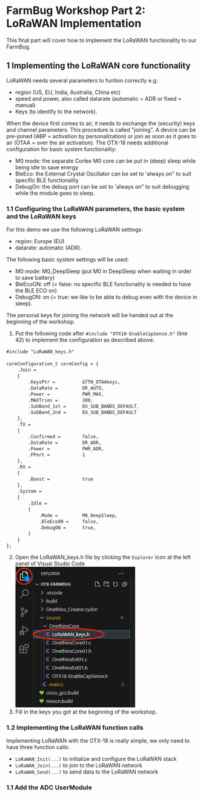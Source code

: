 # FarmBug Workshop Part 2: LoRaWAN Implementation

This final part will cover how to implement the LoRaWAN functionality to our FarmBug.

## 1 Implementing the LoRaWAN core functionality

LoRaWAN needs several parameters to funtion correctly e.g:
- region (US, EU, India, Australia, China etc)
- speed and power, also called datarate (automatic = ADR or fixed = manual)
- Keys (to identify to the network).

When the device first comes to air, it needs to exchange the (security) keys and channel parameters. This procedure is called "joining". A device can be pre-joined (ABP = activation by personalization) or join as soon as it goes to air (OTAA = over the air activation).
The OTX-18 needs additional configuration for basic system functionality:
- M0 mode: the separate Cortex M0 core can be put in (deep) sleep while being idle to save energy
- BleEco: the External Crystal Oscillator can be set to 'always on" to suit specific BLE functionality
- DebugOn: the debug port can be set to 'always on" to suit debugging while the module goes to sleep.

### 1.1 Configuring the LoRaWAN parameters, the basic system and the LoRaWAN keys
For this demo we use the following LoRaWAN settings:
- region: Europe (EU)
- datarate: automatic (ADR).

The following basic system settings will be used:
- M0 mode: M0_DeepSleep (put M0 in DeepSleep when waiting in order to save battery)
- BleEcoON: off (= false: no specific BLE functionality is needed to have the BLE ECO on)
- DebugON: on (= true: we like to be able to debug even with the device in sleep).

The personal keys for joining the network will be handed out at the beginning of the workshop.

1. Put the following code after `#include "OTX18-EnableCapSense.h"` (line 42) to implement the configuration as described above:
```
#include "LoRaWAN_keys.h"

coreConfiguration_t	coreConfig = {
	.Join =
	{
		.KeysPtr = 			&TTN_OTAAkeys,
		.DataRate =			DR_AUTO,
		.Power =			PWR_MAX,
		.MAXTries = 		100,
		.SubBand_1st =     	EU_SUB_BANDS_DEFAULT,
		.SubBand_2nd =     	EU_SUB_BANDS_DEFAULT
	},
	.TX =
	{
		.Confirmed = 		false,
		.DataRate = 		DR_ADR,
		.Power = 			PWR_ADR,
		.FPort = 			1
	},
	.RX =
	{
		.Boost = 			true
	},
	.System =
	{
		.Idle =
		{
			.Mode = 		M0_DeepSleep,
			.BleEcoON =		false,
			.DebugON =		true,
		}
	}
};
```
2. Open the LoRaWAN_keys.h file by clicking the `Explorer` icon at the left panel of Visual Studio Code<br>
![LoRaWAN keys](https://github.com/onethinx/FarmBug_Workshop/blob/main/Assets/LoRaWAN_keys.png?raw=true)<br>
3. Fill in the keys you got at the beginning of the workshop.
 
### 1.2 Implementing the LoRaWAN function calls
Implementing LoRaWAN with the OTX-18 is really simple, we only need to have three function calls:
- `LoRaWAN_Init(...)` to initialize and configure the LoRaWAN stack
- `LoRaWAN_Join(...)` to join to the LoRaWAN network
- `LoRaWAN_Send(...)` to send data to the LoRaWAN network


### 1.1 Add the ADC UserModule
